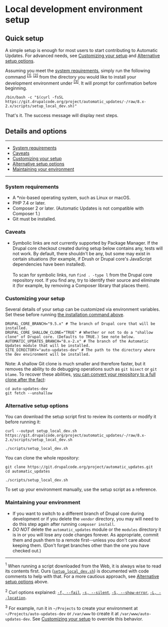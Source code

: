 # Local development environment setup

## Quick setup

A simple setup is enough for most users to start contributing to Automatic Updates. For advanced needs, see [Customizing your setup](#customizing-your-setup) and [Alternative setup options](#alternative-setup-options).

Assuming you meet the [system requirements](#system-requirements), simply run the following command <sup>[[1]](#footnote-1), [[2]](#footnote-2)</sup> from the directory you would like to install your development environment under <sup>[[3]](#footnote-3)</sup>. It will prompt for confirmation before beginning.

```shell
/bin/bash -c "$(curl -fsSL https://git.drupalcode.org/project/automatic_updates/-/raw/8.x-2.x/scripts/setup_local_dev.sh)"
```

That's it. The success message will display next steps.

## Details and options

---

* [System requirements](#system-requirements)
* [Caveats](#caveats)
* [Customizing your setup](#customizing-your-setup)
* [Alternative setup options](#alternative-setup-options)
* [Maintaining your environment](#maintaining-your-environment)

---

### System requirements
* A *nix-based operating system, such as Linux or macOS.
* PHP 7.4 or later.
* Composer 2 or later. (Automatic Updates is not compatible with Composer 1.)
* Git must be installed.

### Caveats
* Symbolic links are not currently supported by Package Manager. If the Drupal core checkout created during setup below contains any, tests will not work. By default, there shouldn't be any, but some may exist in certain situations (for example, if Drush or Drupal core's JavaScript dependencies have been installed).<br>
  <br>
  To scan for symbolic links, run `find . -type l` from the Drupal core repository root. If you find any, try to identify their source and eliminate it (for example, by removing a Composer library that places them).

### Customizing your setup
Several details of your setup can be customized via environment variables. Set these before running [the installation command above](#local-development-environment-setup).

```shell
DRUPAL_CORE_BRANCH="9.5.x" # The branch of Drupal core that will be installed.
DRUPAL_CORE_SHALLOW_CLONE="TRUE" # Whether or not to do a "shallow clone" of Drupal core. (Defaults to TRUE.) See note below.
AUTOMATIC_UPDATES_BRANCH="8.x-2.x" # The branch of the Automatic Updates module that will be installed.
SITE_DIRECTORY="auto-updates-dev" # The path to the directory where the dev environment will be installed.
```

Note: A shallow Git clone is much smaller and therefore faster, but it removes the ability to do debugging operations such as `git bisect` or `git blame`. To recover these abilities, [you can convert your repository to a full clone after the fact](https://stackoverflow.com/questions/6802145/how-to-convert-a-git-shallow-clone-to-a-full-clone):

```shell
cd auto-updates-dev
git fetch --unshallow
```

### Alternative setup options
You can download the setup script first to review its contents or modify it before running it:

```shell
curl --output setup_local_dev.sh https://git.drupalcode.org/project/automatic_updates/-/raw/8.x-2.x/scripts/setup_local_dev.sh

./scripts/setup_local_dev.sh
```

You can clone the whole repository:

```shell
git clone https://git.drupalcode.org/project/automatic_updates.git
cd automatic_updates

./scripts/setup_local_dev.sh
```

To set up your environment manually, use the setup script as a reference.

### Maintaining your environment

* If you want to switch to a different branch of Drupal core during development or if you delete the `vendor` directory, you may will need to do this step again after running `composer install`.
* _DO NOT_ delete the `automatic_updates` module or the `modules` directory it is in or you will lose any code changes forever. As appropriate, commit them and push them to a remote first--unless you don't care about keeping them. (Don't forget branches other than the one you have checked out.)

---

<a name="footnote-1"><sup>1</sup></a> When running a script downloaded from the Web, it is always wise to read its contents first. Ours ([`setup_local_dev.sh`](https://git.drupalcode.org/project/automatic_updates/-/raw/8.x-2.x/scripts/setup_local_dev.sh)) is documented with code comments to help with that. For a more cautious approach, see [Alternative setup options](#alternative-setup-options) above.

<a name="footnote-2"><sup>2</sup></a> Curl options explained:
[`-f, --fail`](https://curl.se/docs/manpage.html#-f),
[`-s, --silent`](https://curl.se/docs/manpage.html#-s),
[`-S, --show-error`](https://curl.se/docs/manpage.html#-S),
[`-L, --location`](https://curl.se/docs/manpage.html#-L).

<a name="footnote-3"><sup>3</sup></a> For example, run it in `~/Projects` to create your environment at `~/Projects/auto-updates-dev` or `/var/www` to create it at `/var/www/auto-updates-dev`. See [Customizing your setup](#customizing-your-setup) to override this behavior.
